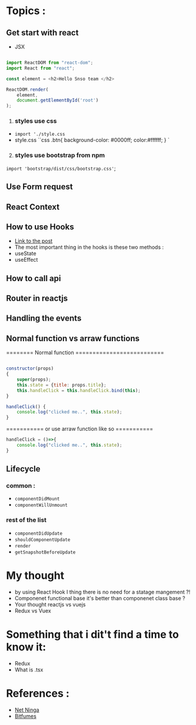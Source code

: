 # Topics :

## Get start with react
* JSX

```javascript

import ReactDOM from "react-dom";
import React from "react";

const element = <h2>Hello Snso team </h2>

ReactDOM.render(
    element,
    document.getElementById('root')
);

```

1. ### styles use css
- ```import './style.css```
- style.css
``css
.btn{
    background-color: #0000ff;
    color:#ffffff;
}
`
2. ### styles use bootstrap from npm 
```import 'bootstrap/dist/css/bootstrap.css'```;


## Use Form request


## React Context

## How to use Hooks
* [Link to the post](https://dev.to/dan_abramov/making-sense-of-react-hooks-2eib)
* The most important thing in the hooks is these two methods :
* useState
* useEffect

## How to call api
## Router in reactjs
## Handling the events
## Normal function vs arraw functions

======== Normal function ==========================
```javascript

constructor(props)
{
    super(props);
    this.state = {title: props.title};
    this.handleClick = this.handleClick.bind(this);
}

handleClick() {
    console.log("clicked me..", this.state);
}
```

=========== or use arraw function like so ===========
```javascript
handleClick = ()=>{
    console.log("clicked me..", this.state);
}
```

## Lifecycle 
### common :
* `componentDidMount`
* `componentWillUnmount`

### rest of the list
* `componentDidUpdate`
* `shouldComponentUpdate`
* `render`
* `getSnapshotBeforeUpdate`

# My thought
- by using React Hook I thing there is no need for a statage mangement ?!
- Componenet functional base it's better than componenet class base ?
- Your thought reactjs vs vuejs
- Redux vs Vuex

# Something that i dit't find a time to know it:
- Redux
- What is .tsx

# References :
- [Net Ninga](https://www.youtube.com/watch?v=rDVe6pmeAjo&list=PL4cUxeGkcC9hNokByJilPg5g9m2APUePI&index=12)
- [Bitfumes](https://www.youtube.com/watch?v=I6tbhNUU96Y&t=7310s)